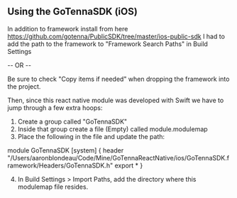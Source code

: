 
## Using the GoTennaSDK (iOS)

In addition to framework install from here https://github.com/gotenna/PublicSDK/tree/master/ios-public-sdk
I had to add the path to the framework to "Framework Search Paths" in Build Settings

-- OR -- 

Be sure to check "Copy items if needed" when dropping the framework into the project.

Then, since this react native module was developed with Swift we have to jump through a few extra hoops:
1. Create a group called "GoTennaSDK"
2. Inside that group create a file (Empty) called module.modulemap
3. Place the following in the file and update the path:

module GoTennaSDK [system] {
  header "/Users/aaronblondeau/Code/Mine/GoTennaReactNative/ios/GoTennaSDK.framework/Headers/GoTennaSDK.h"
  export *
}

4. In Build Settings > Import Paths, add the directory where this modulemap file resides.